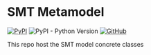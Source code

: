 # SMT Metamodel

[![PyPI](https://img.shields.io/pypi/v/flamapy-smt)](https://pypi.org/project/flamapy-smt/) ![PyPI - Python Version](https://img.shields.io/pypi/pyversions/flamapy-smt) [![GitHub](https://img.shields.io/github/license/GermanMT/smt_metamodel)](https://github.com/GermanMT/smt_metamodel/blob/main/LICENSE.md)

This repo host the SMT model concrete classes
